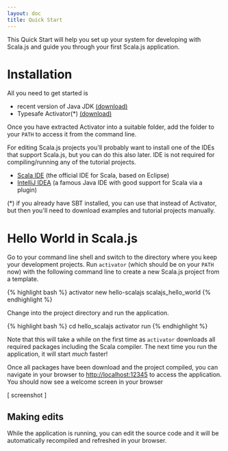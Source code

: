 ```yaml
---
layout: doc
title: Quick Start
---
```


This Quick Start will help you set up your system for developing with Scala.js and guide you through your
 first Scala.js application.
 
# Installation

All you need to get started is 

* recent version of Java JDK [(download)](http://www.oracle.com/technetwork/java/javase/downloads/jdk8-downloads-2133151.html)
* Typesafe Activator(*) [(download)](https://www.typesafe.com/activator/download)

Once you have extracted Activator into a suitable folder, add the folder to your `PATH` to access it from the command line.

For editing Scala.js projects you'll probably want to install one of the IDEs that support Scala.js, but you can do this
also later. IDE is not required for compiling/running any of the tutorial projects.
 
* [Scala IDE](http://scala-ide.org/) (the official IDE for Scala, based on Eclipse)
* [IntelliJ IDEA](https://www.jetbrains.com/idea/download/) (a famous Java IDE with good support for Scala via a plugin)

(*) if you already have SBT installed, you can use that instead of Activator, but then you'll need to download examples
and tutorial projects manually.

# Hello World in Scala.js

Go to your command line shell and switch to the directory where you keep your development projects. Run `activator`
(which should be on your `PATH` now) with the following command line to create a new Scala.js project from a template.

{% highlight bash %}
activator new hello-scalajs scalajs_hello_world
{% endhighlight %}

Change into the project directory and run the application.

{% highlight bash %}
cd hello_scalajs
activator run
{% endhighlight %}

Note that this will take a while on the first time as `activator` downloads all required packages including the Scala
compiler. The next time you run the application, it will start *much* faster!

Once all packages have been download and the project compiled, you can navigate in your browser to <http://localhost:12345>
to access the application. You should now see a welcome screen in your browser
 
[ screenshot ]

## Making edits

While the application is running, you can edit the source code and it will be automatically recompiled and refreshed in
your browser.
